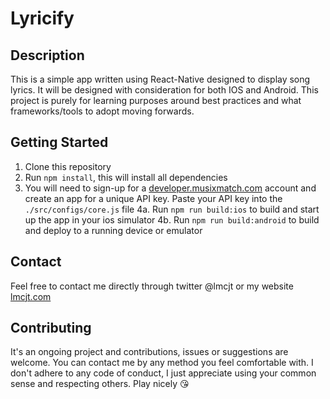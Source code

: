 # Lyricify

## Description
This is a simple app written using React-Native designed to display song lyrics. It will be designed with consideration for both IOS and Android. This project is purely for learning purposes around best practices and what frameworks/tools to adopt moving forwards.

## Getting Started
1. Clone this repository
2. Run `npm install`, this will install all dependencies
3. You will need to sign-up for a [developer.musixmatch.com](https://developer.musixmatch.com/) account and create an app for a unique API key. Paste your API key into the `./src/configs/core.js` file
4a. Run `npm run build:ios` to build and start up the app in your ios simulator
4b. Run `npm run build:android` to build and deploy to a running device or emulator

## Contact
Feel free to contact me directly through twitter @lmcjt or my website [lmcjt.com](http://lmcjt.com)

## Contributing
It's an ongoing project and contributions, issues or suggestions are welcome. You can contact me by any method you feel comfortable with. I don't adhere to any code of conduct, I just appreciate using your common sense and respecting others. Play nicely :kissing_heart:
